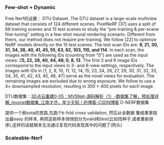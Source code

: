 ### Few-shot + Dynamic

Free Nerf的设置：
DTU Dataset. The DTU dataset is a large-scale multiview dataset that consists of 124 different scenes. PixelNeRF [37] uses a split of 88 training scenes and 15 test scenes to study the “pre-training & per-scene fine-tuning” setting in a few-shot neural rendering scenario. Different from theirs, our method does not require pre-training. We follow [22] to optimize NeRF models directly on the 15 test scenes. The test scan IDs are: **8, 21, 30, 31, 34, 38, 40, 41, 45, 55, 63, 82, 103, 110, and 114**. In each scan, the images with the following IDs (counting from “0”) are used as the input views: 2**5, 22, 28, 40, 44, 48, 0, 8, 13**. The first 3 and 6 image IDs correspond to the input views in 3- and 6-view settings, respectively. The images with IDs in [1, 2, 9, 10, 11, 12, 14, 15, 23, 24, 26, 27, 29, 30, 31, 32, 33, 34, 35, 41, 42, 43, 45, 46, 47] serve as the novel views for evaluation. The remaining images are excluded due to wrong exposure. We follow to use a 4× downsampled resolution, resulting in 300 × 400 pixels for each image.

DTU数据集：[3D点云重建0-05：MVSNet-源码解析（1）-数据集了解，预处理详解_mvsnet数据集_江南才尽，年少无知！的博客-CSDN博客](https://blog.csdn.net/weixin_43013761/article/details/102967495)
D-NERF数据集

提供一个刷sota的思路,先跑个k-fold cross validation, 然后从全数据 集结果里挑出最easy 的样本, 再把这些样本悄悄划分为valid和test(比如找种子,或者重新排序),这样的话就根本无法通过复现代码发现其中的问题了(狗头)


### Scaleable-Nerf
